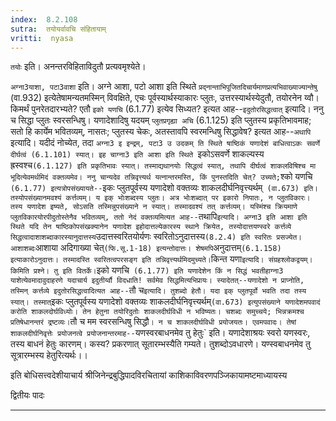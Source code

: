 ```yaml
---
index:  8.2.108
sutra:  तयोयर्वावचि संहितायाम्
vritti:  nyasa
---
```


`तयोः` इति। अनन्तरविहिताविदुतौ प्रत्यवमृश्येते।

`अग्ना3याशा, पटा3वाशा` इति। अग्ने आशा, पटो आशा इति स्थिते `प्रद्नान्ताभिपूजितदिचार्यमाणप्रत्यभिवाख्याज्यान्तेषु` (वा.932) इत्येतेषामन्यतमस्मिन् विवक्षिते, एचः पूर्वस्यार्थस्याकारः प्लुतः, उत्तरस्यार्थस्येदुतौ, तयोरनेन य्वौ।
किमर्थं पुनरेतदारभ्यते? एतौ `इको यणचि` (6.1.77) इत्येव सिध्यत? इत्यत आह--`इदुतोरसिद्धत्वात्` इत्यादि। ननु च सिद्धा प्लुतः स्वरसन्धिषु। यणादेशादिषु यदयम् `प्लुतप्रगृह्या अचि` (6.1.125) इति प्लुतस्य प्रकृतिभावमाह; सतो हि कार्येम भवितव्यम्, नासतः; प्लुतस्य चेकः, अतस्तावपि स्वरमन्धिषु सिद्धावेष? इत्यत आह--`अथापि` इत्यादि। यदीदं नोच्येत, तदा `अग्ना3 इ इन्द्रम्, पटा3 उ उदकम् ति स्थिते षाष्ठिकं यणादेशं बाधित्वाऽकः सवर्णे दीर्घत्वं (6.1.101) स्यात्। इह चाग्ना3 इति आशा इति स्थिते `इकोऽसवर्णे शाकल्यस्य ह्रस्वश्च` (6.1.127) इति प्रकृतिभावः स्यात्। तस्माद्यथानयोः सिद्धत्वं स्यात्, तथापि दीर्घत्वं शाकलविषिश्च मा भूदित्येवमर्थमिदं वक्तव्यमेव। ननु चान्यदेव तन्निवृत्त्यर्थ यत्नान्तरमस्ति, किं पुनस्तदिति चेत्? उच्यते; `श्को यणचि` (6.1.77) इत्यत्रोपसंख्यायते--`इकः प्लुतपूर्वस्य यणादेशो वक्तव्यः शाकलदीर्घनिवृत्त्यर्थम्` (वा.673) इति। तस्योपसंख्यानमवश्यं कर्त्तव्यम्। य इक् भोःशब्दस्य प्लुतः। अत्र भोःशब्दात् पर इकारो निपातः, न प्लुतविकारः। तस्य यणादेश इष्यते, सोऽसति तस्मिन्नुपसंख्याने न स्यात्। तस्मादवश्यं तत् कर्त्तव्यम्। यस्मिंश्च क्रियमाणे प्लुतविकारयोरपीदुतोस्तेनैव भवितव्यम्, ततो नेदं वक्तव्यमित्यत आह--`तथापि` इत्यादि। अग्ना3 इति आशा इति स्थिते यदि तेन षाष्ठिकोपसंखक्यानेन यणादेश इहोदात्तल्येकारस्य स्थाने क्रियेत, तस्योदात्तयण्स्वरे कर्त्तव्ये सिद्धत्वादाशाशब्दाकारस्यानुदात्तस्य `उदात्तस्वरितयोर्यणः स्वरितोऽनुदात्तस्य` (8.2.4) इति स्वरितः प्रसज्येत। आशाशब्दः `आशाया अदिगाख्या चेत्` (फि.सू.1-18) इत्यन्तोदात्तः। शेषमपि `अनुदात्तम्` (6.1.158) इत्याकारोऽनुदात्तः। तस्मादस्ति स्वरितत्वपरसङ्ग इति तन्निवृत्त्यर्थमिदमुच्यते।
`किन्त यणा` इत्यादि। संग्रहश्लोकद्वयम्। किमिति प्रश्ने। तु इति वितर्के। `इको यणचि` (6.1.77) इति यणादेशेन किं न सिद्धं भवतीहाग्ना3 याशेत्येवमादावुदाहरणे यदाचार्य इदुतीर्य्वौ विदधाति! सर्वमेव सिद्धमित्यभिप्रायः। स्यादेतत्--यणादेशो न प्राप्नोति, तस्मिन् कर्त्तव्ये इदुतोरसिद्धत्वादित्यत आह--`तौ च` इत्यादि। तुशब्दो हेतौ। यदा इक् प्लुतपूर्वो भवति तदा तस्य स्यात्। तस्मात् `इकः प्लुतपूर्वस्य यणादेशो वक्तव्यः शाकलदीर्घनिवृत्त्यर्थम्` (वा.673) इत्युपसंख्याने यणादेशमपवादं करोति शाकलदोर्घविध्योः। तेन हेतुना तयोरिदुतोः शाकलदीर्घविधी न भविष्यतः। चशब्दः समुच्चये; भिन्नक्रमश्च प्रतिषेधानन्तरं द्रष्टव्यः। `तौ च मम स्वरसन्धिषु सिद्धौ`। न च शाकलदीर्घविधी प्रयोजयतः। एवमपवादः। तेषां शाकलदीर्घनिवृत्तेः प्रयोजनत्वे प्रयोजनान्तरमाह--`यणस्वरबाधनमेव तु हेतुः` इति। यणादेशाश्रयः स्वरो यणस्वरः, तस्य बाधनं हेतुः कारणम्। कस्य? प्रकरणात् सूतारम्भस्यैति गम्यते। तुशब्दोऽवधारणे। यण्स्वबाधनमेव तु सूत्रारम्भस्य हेतुरित्यर्थः।।

इति बोधिसत्त्वदेशीयाचार्य श्रीजिनेन्द्रबुद्धिपादविरचितायां काशिकाविवरणपञ्जिकायामष्टमाध्यायस्य

द्वितीयः पादः
- - -


